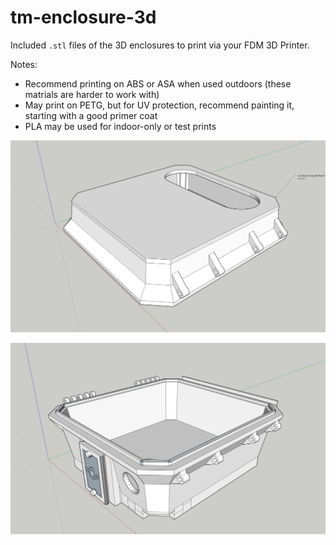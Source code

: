 # tm-enclosure-3d

Included `.stl` files of the 3D enclosures to print via your FDM 3D Printer.

Notes:
- Recommend printing on ABS or ASA when used outdoors (these matrials are harder to work with)
- May print on PETG, but for UV protection, recommend painting it, starting with a good primer coat
- PLA may be used for indoor-only or test prints

![Enclosure Top](static/img/tm-encl-top-mk1.png)

![Enclosure Bottom](static/img/tm-encl-bottom-mk1.png)

